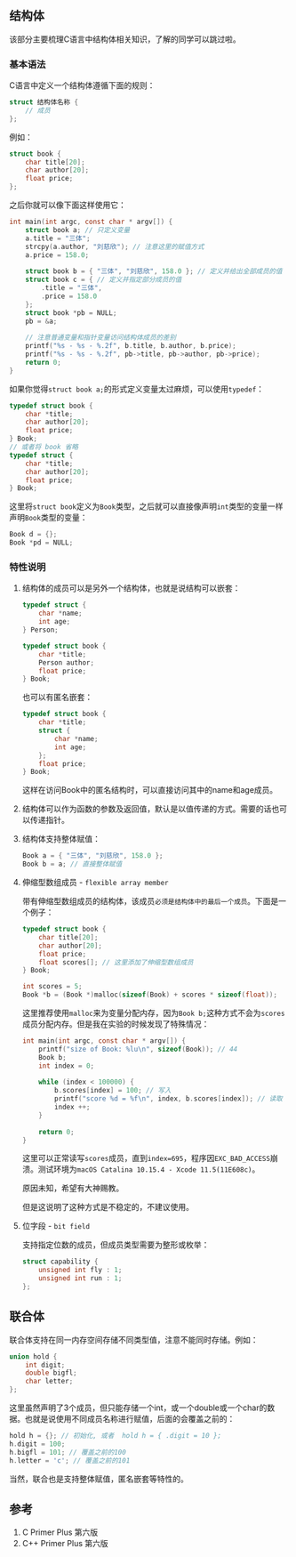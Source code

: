 

## 结构体

该部分主要梳理C语言中结构体相关知识，了解的同学可以跳过啦。

### 基本语法

C语言中定义一个结构体遵循下面的规则：

```c
struct 结构体名称 {
    // 成员
};
```

例如：

```c
struct book {
    char title[20];
    char author[20];
    float price;
};
```

之后你就可以像下面这样使用它：

```c
int main(int argc, const char * argv[]) {
    struct book a; // 只定义变量
    a.title = "三体";
    strcpy(a.author, "刘慈欣"); // 注意这里的赋值方式
    a.price = 158.0;
    
    struct book b = { "三体", "刘慈欣", 158.0 }; // 定义并给出全部成员的值
    struct book c = { // 定义并指定部分成员的值
        .title = "三体",
        .price = 158.0
    };
    struct book *pb = NULL;
    pb = &a;
    
    // 注意普通变量和指针变量访问结构体成员的差别
    printf("%s - %s - %.2f", b.title, b.author, b.price);
    printf("%s - %s - %.2f", pb->title, pb->author, pb->price);
    return 0;
}
```

如果你觉得`struct book a;`的形式定义变量太过麻烦，可以使用`typedef`：

```c
typedef struct book {
    char *title;
    char author[20];
    float price;
} Book;
// 或者将 book 省略
typedef struct {
    char *title;
    char author[20];
    float price;
} Book;
```

这里将`struct book`定义为`Book`类型，之后就可以直接像声明`int`类型的变量一样声明`Book`类型的变量：

```c
Book d = {};
Book *pd = NULL;
```

### 特性说明

1. 结构体的成员可以是另外一个结构体，也就是说结构可以嵌套：
    ```c
    typedef struct {
        char *name;
        int age;
    } Person;
    
    typedef struct book {
        char *title;
        Person author;
        float price;
    } Book;
    ```
    
    也可以有匿名嵌套：
    
    ```c
    typedef struct book {
        char *title;
        struct {
            char *name;
            int age;
        };
        float price;
    } Book;
    ```
    这样在访问Book中的匿名结构时，可以直接访问其中的name和age成员。
    
1. 结构体可以作为函数的参数及返回值，默认是以值传递的方式。需要的话也可以传递指针。
2. 结构体支持整体赋值：
      
    ```c
    Book a = { "三体", "刘慈欣", 158.0 };
    Book b = a; // 直接整体赋值
    ```
3. 伸缩型数组成员 - `flexible array member`

    带有伸缩型数组成员的结构体，该成员`必须是结构体中的最后一个成员`。下面是一个例子：
    
    ```c
    typedef struct book {
        char title[20];
        char author[20];
        float price;
        float scores[]; // 这里添加了伸缩型数组成员
    } Book;
    
    int scores = 5;
    Book *b = (Book *)malloc(sizeof(Book) + scores * sizeof(float));
    ```
    这里推荐使用`malloc`来为变量分配内存，因为`Book b;`这种方式不会为`scores`成员分配内存。但是我在实验的时候发现了特殊情况：
    
    ```c
    int main(int argc, const char * argv[]) {
        printf("size of Book: %lu\n", sizeof(Book)); // 44
        Book b;
        int index = 0;
        
        while (index < 100000) {
            b.scores[index] = 100; // 写入
            printf("score %d = %f\n", index, b.scores[index]); // 读取
            index ++;
        }
        
        return 0;
    }
    ```
    这里可以正常读写`scores`成员，直到`index=695`，程序因`EXC_BAD_ACCESS`崩溃。测试环境为`macOS Catalina 10.15.4 - Xcode 11.5(11E608c)`。
    
    原因未知，希望有大神赐教。
    
    但是这说明了这种方式是不稳定的，不建议使用。
1. 位字段 - `bit field`
    
    支持指定位数的成员，但成员类型需要为整形或枚举：
    
    ```c
    struct capability {
        unsigned int fly : 1;
        unsigned int run : 1;
    };
    ```
    
    
## 联合体

联合体支持在同一内存空间存储不同类型值，注意不能同时存储。例如：

```c
union hold { 
    int digit; 
    double bigfl; 
    char letter; 
};
```

这里虽然声明了3个成员，但只能存储一个int，或一个double或一个char的数据。也就是说使用不同成员名称进行赋值，后面的会覆盖之前的：

```c
hold h = {}; // 初始化, 或者  hold h = { .digit = 10 };
h.digit = 100;
h.bigfl = 101; // 覆盖之前的100
h.letter = 'c'; // 覆盖之前的101
```

当然，联合也是支持整体赋值，匿名嵌套等特性的。

## 参考

1. C Primer Plus 第六版
2. C++ Primer Plus 第六版